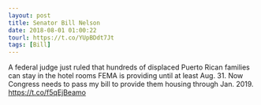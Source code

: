 ```yaml
---
layout: post
title: Senator Bill Nelson
date: 2018-08-01 01:00:22
tourl: https://t.co/YUpBDdt7Jt
tags: [Bill]
---
```

A federal judge just ruled that hundreds of displaced Puerto Rican families can stay in the hotel rooms FEMA is providing until at least Aug. 31. Now Congress needs to pass my bill to provide them housing through Jan. 2019. https://t.co/f5qEjBeamo